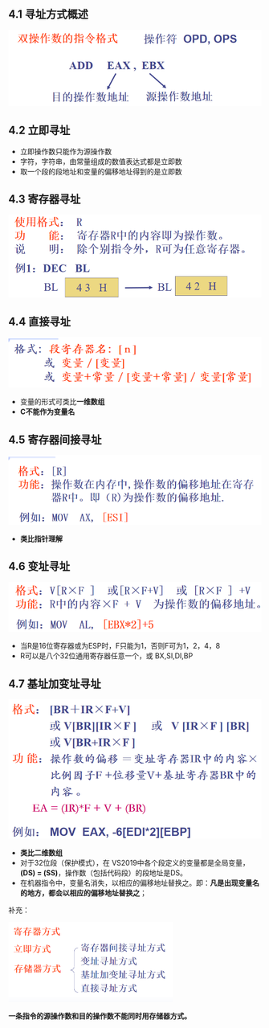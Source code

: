 ## 4.1 寻址方式概述

<img src="./笔记图片/image-20220512145039211.png" alt="image-20220512145039211" style="zoom: 67%;" />

## 4.2 立即寻址

* 立即操作数只能作为源操作数
* 字符，字符串，由常量组成的数值表达式都是立即数
* 取一个段的段地址和变量的偏移地址得到的是立即数

## 4.3 寄存器寻址

<img src="./笔记图片/image-20220512145317749.png" alt="image-20220512145317749" style="zoom:67%;" />

## 4.4 直接寻址

<img src="./笔记图片/image-20220512145427471.png" alt="image-20220512145427471" style="zoom:67%;" />

* 变量的形式可类比**一维数组**
* **C不能作为变量名**

## 4.5 寄存器间接寻址

<img src="./笔记图片/image-20220512150000439.png" alt="image-20220512150000439" style="zoom:67%;" />

* **类比指针理解**

## 4.6 变址寻址

<img src="./笔记图片/image-20220512150233656.png" alt="image-20220512150233656" style="zoom:67%;" />

* 当R是16位寄存器或为ESP时，F只能为1，否则F可为1，2，4，8
* R可以是八个32位通用寄存器任意一个，或 BX,SI,DI,BP

## 4.7 基址加变址寻址

<img src="./笔记图片/image-20220512150738737.png" alt="image-20220512150738737" style="zoom:67%;" />

* **类比二维数组**
* 对于32位段（保护模式），在 VS2019中各个段定义的变量都是全局变量，**(DS) = (SS)**，操作数（包括代码段）的段地址是DS。
* 在机器指令中，变量名消失，以相应的偏移地址替换之。即：**凡是出现变量名的地方，都会以相应的偏移地址替换之**；



补充：

<img src="./笔记图片/image-20220512153224051.png" alt="image-20220512153224051" style="zoom:50%;" />

**一条指令的源操作数和目的操作数不能同时用存储器方式。**